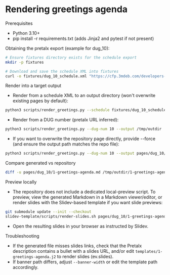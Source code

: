# Rendering greetings agenda

Prerequisites

- Python 3.10+
- pip install -r requirements.txt (adds Jinja2 and pytest if not present)

Obtaining the pretalx export (example for dug_10):

```bash
# Ensure fixtures directory exists for the schedule export
mkdir -p fixtures

# Download and save the schedule XML into fixtures
curl -o fixtures/dug_10_schedule.xml "https://cfp.3mdeb.com/developers-vpub-0xf-2025/schedule/export/schedule.xml"
```

Render into a target output

- Render from a schedule XML to an output directory (won't overwrite existing
pages by default):

```bash
python3 scripts/render_greetings.py --schedule fixtures/dug_10_schedule.xml --dug-num 10 --output /tmp/outdir
```

- Render from a DUG number (pretalx URL inferred):

```bash
python3 scripts/render_greetings.py --dug-num 10 --output /tmp/outdir
```

- If you want to overwrite the repository page directly, provide --force (and
ensure the output path matches the repo file):

```bash
python3 scripts/render_greetings.py --dug-num 10 --output pages/dug_10/1-greetings-agenda.md --force
```

Compare generated vs repository

```bash
diff -u pages/dug_10/1-greetings-agenda.md /tmp/outdir/1-greetings-agenda.md
```

Preview locally

- The repository does not include a dedicated local-preview script. To preview,
view the generated Markdown in a Markdown viewer/editor, or render slides with
the Slidev-based template if you want slide previews:

```bash
git submodule update --init --checkout
slidev-template/scripts/render-slides.sh pages/dug_10/1-greetings-agenda.md
```

- Open the resulting slides in your browser as instructed by Slidev.

Troubleshooting

- If the generated file misses slides links, check that the Pretalx description
contains a bullet with a slides URL, and/or edit
`templates/1-greetings-agenda.j2` to render slides (ev.slides).
- If banner path differs, adjust `--banner-width` or edit the template path
accordingly.
